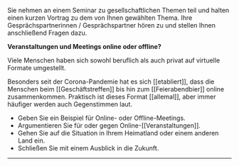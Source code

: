 Sie nehmen an einem Seminar zu gesellschaftlichen Themen teil und halten einen kurzen Vortrag zu dem von Ihnen gewählten Thema. Ihre Gesprächspartnerinnen / Gesprächspartner hören zu und stellen Ihnen anschließend Fragen dazu.

**Veranstaltungen und Meetings online oder offline?**

Viele Menschen haben sich sowohl beruflich als auch privat auf virtuelle Formate umgestellt. 

Besonders seit der Corona-Pandemie hat es sich [[etabliert]], dass die Menschen beim [[Geschäftstreffen]] bis hin zum [[Feierabendbier]] online zusammenkommen. Praktisch ist dieses Format [[allemal]], aber immer häufiger werden auch Gegenstimmen laut.

* Geben Sie ein Beispiel für Online- oder Offline-Meetings.
* Argumentieren Sie für oder gegen Online-[[Veranstaltungen]].
* Gehen Sie auf die Situation in Ihrem Heimatland oder einem anderen Land ein.
* Schließen Sie mit einem Ausblick in die Zukunft.

---

